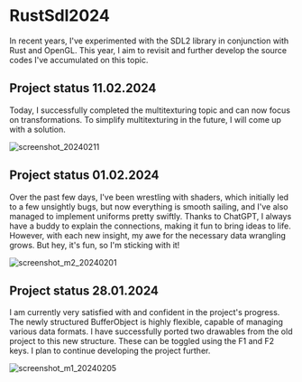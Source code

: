# RustSdl2024

In recent years, I've experimented with the SDL2 library in conjunction with Rust and OpenGL. This year, I aim to revisit and further develop the source codes I've accumulated on this topic.

## Project status 11.02.2024
Today, I successfully completed the multitexturing topic and can now focus on transformations. To simplify multitexturing in the future, I will come up with a solution.

![screenshot_20240211](https://github.com/gpietz/rust_sdl_2024/assets/77841571/ce659fec-04eb-42e4-9cec-cab2f6ee5656)


## Project status 01.02.2024
Over the past few days, I've been wrestling with shaders, which initially led to a few unsightly bugs, but now everything 
is smooth sailing, and I've also managed to implement uniforms pretty swiftly. Thanks to ChatGPT, I always have a buddy 
to explain the connections, making it fun to bring ideas to life. 
However, with each new insight, my awe for the necessary data wrangling grows. But hey, it's fun, so I'm sticking with it! 

![screenshot_m2_20240201](https://github.com/gpietz/rust_sdl_2024/assets/77841571/8876fad5-2219-4db2-b7a1-61d7240fa2c6)  
 

## Project status 28.01.2024
I am currently very satisfied with and confident in the project's progress. The newly structured BufferObject is highly flexible, capable of managing various data formats. 
I have successfully ported two drawables from the old project to this new structure. These can be toggled using the F1 and F2 keys. I plan to continue developing the project further.

![screenshot_m1_20240205](https://github.com/gpietz/rust_sdl_2024/assets/77841571/69ede581-c57f-492c-a663-180d265f6d08)
